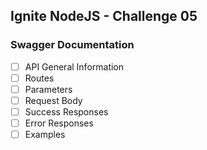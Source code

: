 ## Ignite NodeJS - Challenge 05

### Swagger Documentation
- [ ] API General Information
- [ ] Routes
- [ ] Parameters
- [ ] Request Body
- [ ] Success Responses
- [ ] Error Responses
- [ ] Examples
